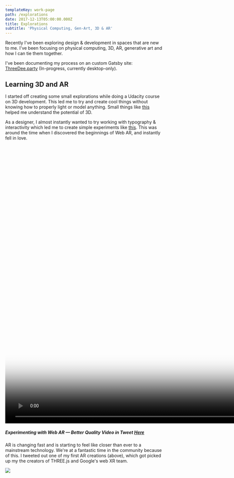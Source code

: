 ```yaml
---
templateKey: work-page
path: /explorations
date: 2017-12-13T05:00:00.000Z
title: Explorations
subtitle: 'Physical Computing, Gen-Art, 3D & AR'
---
```

Recently I've been exploring design & development in spaces that are new to me. I've been focusing on physical computing, 3D, AR, generative art and how I can tie them together.

I've been documenting my process on an custom Gatsby site: [ThreeDee.party](http://threedee.party/) (In-progress, currently desktop-only).

## Learning 3D and AR

I started off creating some small explorations while doing a Udacity course on 3D development. This led me to try and create cool things without knowing how to properly light or model anything. Small things like [this](http://threedee.party/3D-experiments/003/) helped me understand the potential of 3D.

As a designer, I almost instantly wanted to try working with typography & interactivity which led me to create simple experiments like [this](http://threedee.party/3D-experiments/010/).
This was around the time when I discovered the beginnings of Web AR, and instantly fell in love.

<div class='video-box ar_001'>
  <video height="888" autoPlay muted loop playsinline poster="img/ar_001.png">
    <source src="/img/ar-vid_001.mp4" type="video/mp4"/>
    AR Video
  </video>
</div>

##### Experimenting with Web AR — Better Quality Video in Tweet [Here](https://twitter.com/huntercaron/status/922627031166103553)

AR is changing fast and is starting to feel like closer than ever to a mainstream technology. We're at a fantastic time in the community because of this. I tweeted out one of my first AR creations (above), which got picked up my the creators of THREE.js and Google's web XR team.

![](/img/chromedevsummit.png)
